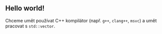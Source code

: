 ## Hello world!
Chceme umět používat C++ kompilátor (např. `g++`, `clang++`, `msvc`) a umět pracovat s `std::vector`.
